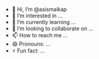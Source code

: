 - 👋 Hi, I’m @asismaikap
- 👀 I’m interested in ...
- 🌱 I’m currently learning ...
- 💞️ I’m looking to collaborate on ...
- 📫 How to reach me ...
- 😄 Pronouns: ...
- ⚡ Fun fact: ...

<!---
asismaikap/asismaikap is a ✨ special ✨ repository because its `README.md` (this file) appears on your GitHub profile.
You can click the Preview link to take a look at your changes.
--->
